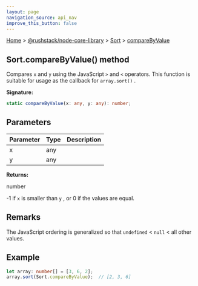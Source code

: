```yaml
---
layout: page
navigation_source: api_nav
improve_this_button: false
---
```



[Home](./index.md) &gt; [@rushstack/node-core-library](./node-core-library.md) &gt; [Sort](./node-core-library.sort.md) &gt; [compareByValue](./node-core-library.sort.comparebyvalue.md)

## Sort.compareByValue() method

Compares `x` and `y` using the JavaScript `>` and `<` operators. This function is suitable for usage as the callback for `array.sort()` .

<b>Signature:</b>

```typescript
static compareByValue(x: any, y: any): number;
```

## Parameters

|  Parameter | Type | Description |
|  --- | --- | --- |
|  x | any |  |
|  y | any |  |

<b>Returns:</b>

number

-1 if `x` is smaller than `y` , or 0 if the values are equal.

## Remarks

The JavaScript ordering is generalized so that `undefined` &lt; `null` &lt; all other values.

## Example


```ts
let array: number[] = [3, 6, 2];
array.sort(Sort.compareByValue);  // [2, 3, 6]

```
